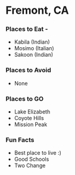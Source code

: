 # Fremont, CA

### Places to Eat -
- Kabila (Indian)
- Mosimo (Italian)
- Sakoon (Indian)

### Places to Avoid
- None

### Places to GO
- Lake Elizabeth
- Coyote Hills
- Mission Peak

### Fun Facts
- Best place to live :)
- Good Schools
- Two Change
